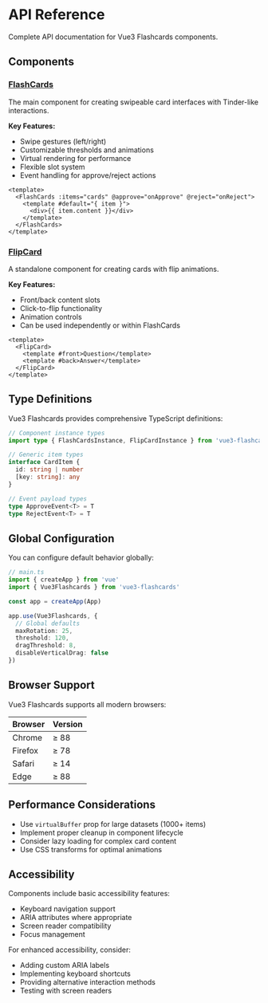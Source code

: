 # API Reference

Complete API documentation for Vue3 Flashcards components.

## Components

### [FlashCards](/api/flashcards)

The main component for creating swipeable card interfaces with Tinder-like interactions.

**Key Features:**
- Swipe gestures (left/right)
- Customizable thresholds and animations  
- Virtual rendering for performance
- Flexible slot system
- Event handling for approve/reject actions

```vue
<template>
  <FlashCards :items="cards" @approve="onApprove" @reject="onReject">
    <template #default="{ item }">
      <div>{{ item.content }}</div>
    </template>
  </FlashCards>
</template>
```

### [FlipCard](/api/flipcard)

A standalone component for creating cards with flip animations.

**Key Features:**
- Front/back content slots
- Click-to-flip functionality
- Animation controls
- Can be used independently or within FlashCards

```vue
<template>
  <FlipCard>
    <template #front>Question</template>
    <template #back>Answer</template>
  </FlipCard>
</template>
```

## Type Definitions

Vue3 Flashcards provides comprehensive TypeScript definitions:

```typescript
// Component instance types
import type { FlashCardsInstance, FlipCardInstance } from 'vue3-flashcards'

// Generic item types
interface CardItem {
  id: string | number
  [key: string]: any
}

// Event payload types
type ApproveEvent<T> = T
type RejectEvent<T> = T
```

## Global Configuration

You can configure default behavior globally:

```typescript
// main.ts
import { createApp } from 'vue'
import { Vue3Flashcards } from 'vue3-flashcards'

const app = createApp(App)

app.use(Vue3Flashcards, {
  // Global defaults
  maxRotation: 25,
  threshold: 120,
  dragThreshold: 8, 
  disableVerticalDrag: false
})
```

## Browser Support

Vue3 Flashcards supports all modern browsers:

| Browser | Version |
|---------|---------|
| Chrome  | ≥ 88    |
| Firefox | ≥ 78    |
| Safari  | ≥ 14    |
| Edge    | ≥ 88    |

## Performance Considerations

- Use `virtualBuffer` prop for large datasets (1000+ items)
- Implement proper cleanup in component lifecycle
- Consider lazy loading for complex card content
- Use CSS transforms for optimal animations

## Accessibility

Components include basic accessibility features:

- Keyboard navigation support
- ARIA attributes where appropriate  
- Screen reader compatibility
- Focus management

For enhanced accessibility, consider:
- Adding custom ARIA labels
- Implementing keyboard shortcuts
- Providing alternative interaction methods
- Testing with screen readers